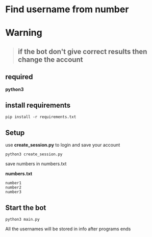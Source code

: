 # Find username from number

# **Warning**

> ## if the bot don't give correct results then change the account

## required

**python3**

## install requirements

```
pip install -r requirements.txt
```

## Setup

use **create_session.py** to login and save your account

```
python3 create_session.py
```

save numbers in numbers.txt

**numbers.txt**

```
number1
number2
number3
```

## Start the bot

```
python3 main.py
```

All the usernames will be stored in info after programs ends
